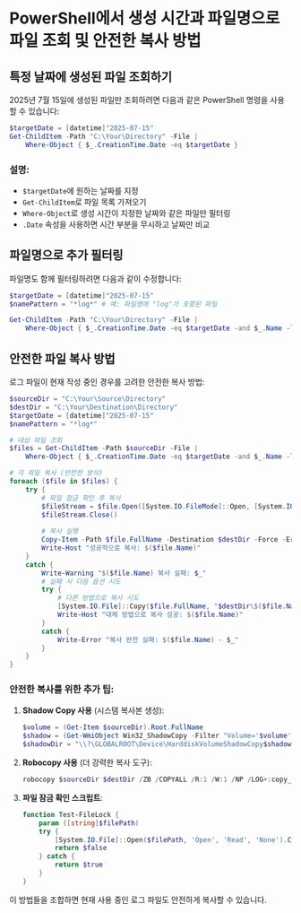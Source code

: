 # PowerShell에서 생성 시간과 파일명으로 파일 조회 및 안전한 복사 방법

## 특정 날짜에 생성된 파일 조회하기

2025년 7월 15일에 생성된 파일만 조회하려면 다음과 같은 PowerShell 명령을 사용할 수 있습니다:

```powershell
$targetDate = [datetime]"2025-07-15"
Get-ChildItem -Path "C:\Your\Directory" -File | 
    Where-Object { $_.CreationTime.Date -eq $targetDate }
```

### 설명:
- `$targetDate`에 원하는 날짜를 지정
- `Get-ChildItem`로 파일 목록 가져오기
- `Where-Object`로 생성 시간이 지정한 날짜와 같은 파일만 필터링
- `.Date` 속성을 사용하면 시간 부분을 무시하고 날짜만 비교

## 파일명으로 추가 필터링

파일명도 함께 필터링하려면 다음과 같이 수정합니다:

```powershell
$targetDate = [datetime]"2025-07-15"
$namePattern = "*log*" # 예: 파일명에 "log"가 포함된 파일

Get-ChildItem -Path "C:\Your\Directory" -File | 
    Where-Object { $_.CreationTime.Date -eq $targetDate -and $_.Name -like $namePattern }
```

## 안전한 파일 복사 방법

로그 파일이 현재 작성 중인 경우를 고려한 안전한 복사 방법:

```powershell
$sourceDir = "C:\Your\Source\Directory"
$destDir = "C:\Your\Destination\Directory"
$targetDate = [datetime]"2025-07-15"
$namePattern = "*log*"

# 대상 파일 조회
$files = Get-ChildItem -Path $sourceDir -File | 
    Where-Object { $_.CreationTime.Date -eq $targetDate -and $_.Name -like $namePattern }

# 각 파일 복사 (안전한 방식)
foreach ($file in $files) {
    try {
        # 파일 잠금 확인 후 복사
        $fileStream = $file.Open([System.IO.FileMode]::Open, [System.IO.FileAccess]::Read, [System.IO.FileShare]::ReadWrite)
        $fileStream.Close()
        
        # 복사 실행
        Copy-Item -Path $file.FullName -Destination $destDir -Force -ErrorAction Stop
        Write-Host "성공적으로 복사: $($file.Name)"
    }
    catch {
        Write-Warning "$($file.Name) 복사 실패: $_"
        # 실패 시 다음 옵션 시도
        try {
            # 다른 방법으로 복사 시도
            [System.IO.File]::Copy($file.FullName, "$destDir\$($file.Name)", $true)
            Write-Host "대체 방법으로 복사 성공: $($file.Name)"
        }
        catch {
            Write-Error "복사 완전 실패: $($file.Name) - $_"
        }
    }
}
```

### 안전한 복사를 위한 추가 팁:

1. **Shadow Copy 사용** (시스템 복사본 생성):
   ```powershell
   $volume = (Get-Item $sourceDir).Root.FullName
   $shadow = (Get-WmiObject Win32_ShadowCopy -Filter "Volume='$volume'").ID[0]
   $shadowDir = "\\?\GLOBALROOT\Device\HarddiskVolumeShadowCopy$shadow"
   ```

2. **Robocopy 사용** (더 강력한 복사 도구):
   ```powershell
   robocopy $sourceDir $destDir /ZB /COPYALL /R:1 /W:1 /NP /LOG+:copy_log.txt
   ```

3. **파일 잠금 확인 스크립트**:
   ```powershell
   function Test-FileLock {
       param ([string]$filePath)
       try {
           [System.IO.File]::Open($filePath, 'Open', 'Read', 'None').Close()
           return $false
       } catch {
           return $true
       }
   }
   ```

이 방법들을 조합하면 현재 사용 중인 로그 파일도 안전하게 복사할 수 있습니다.
